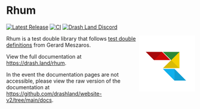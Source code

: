 # Rhum

[![Latest Release](https://img.shields.io/github/release/drashland/rhum.svg?color=bright_green&label=latest)](https://github.com/drashland/rhum/releases/latest)
[![CI](https://img.shields.io/github/actions/workflow/status/drashland/rhum/master.yml?branch=main&label=branch:main)](https://github.com/drashland/rhum/actions/workflows/master.yml)
[![Drash Land Discord](https://img.shields.io/badge/discord-join-blue?logo=discord)](https://discord.gg/RFsCSaHRWK)

<img align="right" src="./logo.svg" alt="Drash Land - Rhum logo" height="150" style="max-height: 150px">

Rhum is a test double library that follows
[test double definitions](https://martinfowler.com/bliki/TestDouble.html) from
Gerard Meszaros.

View the full documentation at https://drash.land/rhum.

In the event the documentation pages are not accessible, please view the raw
version of the documentation at
https://github.com/drashland/website-v2/tree/main/docs.
